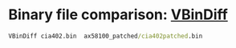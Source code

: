 # Binary file comparison: [VBinDiff](https://www.cjmweb.net/vbindiff/VBinDiff-Win32)

```cmd
VBinDiff cia402.bin  ax58100_patched/cia402patched.bin
```